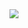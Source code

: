 <img src="https://capsule-render.vercel.app/api?type=waving&color=auto&height=300&section=header&text=Suyeon's%20Git Hub&fontSize=90" />

